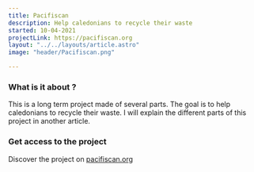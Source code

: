 ```yaml
---
title: Pacifiscan
description: Help caledonians to recycle their waste
started: 10-04-2021
projectLink: https://pacifiscan.org
layout: "../../layouts/article.astro"
image: "header/Pacifiscan.png"

---
```


###  What is it about ?

This is a long term project made of several parts. The goal is to help caledonians to recycle their waste. I will explain the different parts of this project in another article.

### Get access to the project

Discover the project on [pacifiscan.org](https://pacifiscan.org)
